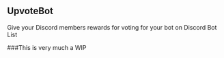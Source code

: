 ## UpvoteBot
Give your Discord members rewards for voting for your bot on Discord Bot List

###This is very much a WIP
